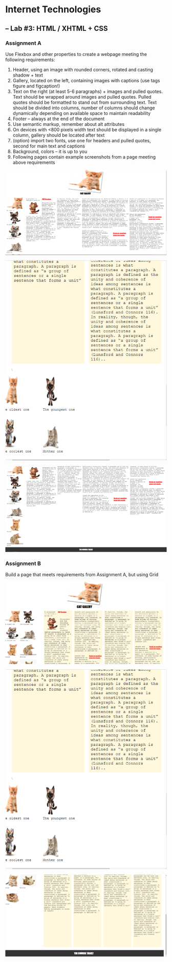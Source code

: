 # Internet Technologies
## – Lab #3: HTML / XHTML + CSS
### Assignment A
Use Flexbox and other properties to create a webpage meeting the following requirements:
1.	Header, using an image with rounded corners, rotated and casting shadow + text
2.	Gallery, located on the left, containing images with captions (use tags figure and figcaption!)
3.	Text on the right (at least 5-6 paragraphs) + images and pulled quotes. Text should be wrapped around images and pulled quotes. Pulled quotes should be formatted to stand out from surrounding text. Text should be divided into columns, number of columns should change dynamically depending on available space to maintain readability
4.	Footer – always at the end of the document
5.	Use semantic markup, remember about alt attributes
6.	On devices with <800 pixels width text should be displayed in a single column, gallery should be located after text
7.	(option) import two fonts, use one for headers and pulled quotes, second for main text and captions
8.	Background, colors – it is up to you
9.	Following pages contain example screenshots from a page meeting above requirements

![Task2](Assets/taska_body.PNG)

![Task2](Assets/max_width.PNG)

![Task2](Assets/footer.PNG)



### Assignment B
Build a page that meets requirements from Assignment A, but using Grid

![Task2](Assets/taskb_body.PNG)

![Task2](Assets/max_width.PNG)

![Task2](Assets/footerB.PNG)
